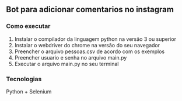 ## Bot para adicionar comentarios no instagram

### Como executar
<ol>
<li> Instalar o compilador da linguagem python na versão 3 ou superior </li>
<li> Instalar o webdriver do chrome na versão do seu navegador </li>
<li> Preencher o arquivo pessoas.csv de acordo com os exemplos </li>
<li> Preencher usuario e senha no arquivo main.py </li>
<li> Executar o arquivo main.py no seu terminal </li>
</ol>

### Tecnologias
Python + Selenium
